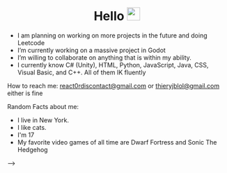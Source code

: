 <h1 align = "center">
  Hello
  <img src="https://media.giphy.com/media/hvRJCLFzcasrR4ia7z/giphy.gif" width="30px"/>
 </h1>

- I am planning on working on more projects in the future and doing Leetcode
- I’m currently working on a massive project in Godot
- I’m willing to collaborate on anything that is within my ability.
- I currently know C# (Unity), HTML, Python, JavaScript, Java, CSS, Visual Basic, and C++. All of them IK fluently 


How to reach me: 
react0rdiscontact@gmail.com or thieryjblol@gmail.com either is fine

Random Facts about me: 
- I live in New York. 
- I like cats.
- I'm 17
- My favorite video games of all time are Dwarf Fortress and Sonic The Hedgehog

-->
